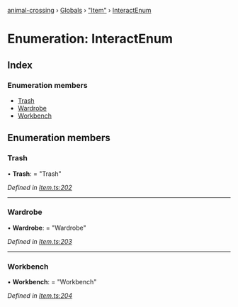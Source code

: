 [animal-crossing](../README.md) › [Globals](../globals.md) › ["Item"](../modules/_item_.md) › [InteractEnum](_item_.interactenum.md)

# Enumeration: InteractEnum

## Index

### Enumeration members

* [Trash](_item_.interactenum.md#trash)
* [Wardrobe](_item_.interactenum.md#wardrobe)
* [Workbench](_item_.interactenum.md#workbench)

## Enumeration members

###  Trash

• **Trash**: = "Trash"

*Defined in [Item.ts:202](https://github.com/Norviah/animal-crossing/blob/fbef868/module/types/Item.ts#L202)*

___

###  Wardrobe

• **Wardrobe**: = "Wardrobe"

*Defined in [Item.ts:203](https://github.com/Norviah/animal-crossing/blob/fbef868/module/types/Item.ts#L203)*

___

###  Workbench

• **Workbench**: = "Workbench"

*Defined in [Item.ts:204](https://github.com/Norviah/animal-crossing/blob/fbef868/module/types/Item.ts#L204)*
